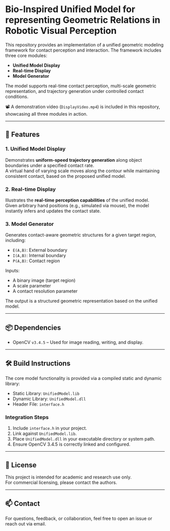 # Bio-Inspired Unified Model for representing Geometric Relations in Robotic Visual Perception

This repository provides an implementation of a unified geometric modeling framework for contact perception and interaction. The framework includes three core modules:

- **Unified Model Display**
- **Real-time Display**
- **Model Generator**

The model supports real-time contact perception, multi-scale geometric representation, and trajectory generation under controlled contact conditions.

📽️ A demonstration video (`DisplayVideo.mp4`) is included in this repository, showcasing all three modules in action.

---

## 🔧 Features

### 1. Unified Model Display
Demonstrates **uniform-speed trajectory generation** along object boundaries under a specified contact rate.  
A virtual hand of varying scale moves along the contour while maintaining consistent contact, based on the proposed unified model.

### 2. Real-time Display
Illustrates the **real-time perception capabilities** of the unified model.  
Given arbitrary hand positions (e.g., simulated via mouse), the model instantly infers and updates the contact state.

### 3. Model Generator
Generates contact-aware geometric structures for a given target region, including:
- `E(A,B)`: External boundary  
- `I(A,B)`: Internal boundary  
- `P(A,B)`: Contact region  

Inputs:
- A binary image (target region)  
- A scale parameter  
- A contact resolution parameter  

The output is a structured geometric representation based on the unified model.

---

## 📦 Dependencies

- OpenCV `v3.4.5` – Used for image reading, writing, and display.

---

## 🛠 Build Instructions

The core model functionality is provided via a compiled static and dynamic library:

- Static Library: `UnifiedModel.lib`  
- Dynamic Library: `UnifiedModel.dll`  
- Header File: `interface.h`  

### Integration Steps

1. Include `interface.h` in your project.
2. Link against `UnifiedModel.lib`.
3. Place `UnifiedModel.dll` in your executable directory or system path.
4. Ensure OpenCV 3.4.5 is correctly linked and configured.

---

## 📄 License

This project is intended for academic and research use only.  
For commercial licensing, please contact the authors.

---

## 📫 Contact

For questions, feedback, or collaboration, feel free to open an issue or reach out via email.
